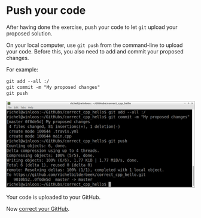 # Push your code 

After having done the exercise, push your code to let `git` upload your proposed solution.

On your local computer, use `git push` from the command-line to upload your code.
Before this, you also need to add and commit your proposed changes.

For example:

```
git add --all :/
git commit -m "My proposed changes"
git push
```

![Push your code](pics/push.png)

Your code is uploaded to your GitHub.

Now [correct your GitHub](correct_your_github.md).
